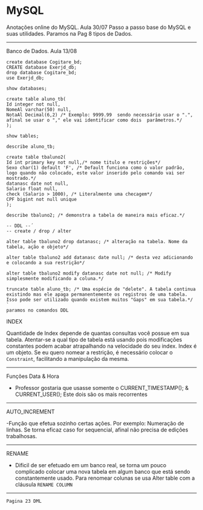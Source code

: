 # MySQL

Anotações online do MySQL.
Aula 30/07 
Passo a passo base do MySQL e suas utilidades. Paramos na Pag 8 tipos de Dados.

-----

Banco de Dados.
Aula 13/08


``` 
create database Cogitare_bd;
CREATE database Exerjd_db;
drop database Cogitare_bd;
use Exerjd_db;

show databases;

create table aluno_tb(
Id integer not null, 
NomeAl varchar(50) null,
NotaAl Decimal(6,2) /* Exemplo: 9999.99  sendo necessário usar o ".", afinal se usar o "," ele vai identificar como dois  parâmetros.*/ 
);

show tables;

describe aluno_tb;

create table tbaluno2(
Id int primary key not null,/* nome titulo e restrições*/
Sexo char(1) default 'F', /* Default funciona como o valor padrão, logo quando não colocado, este valor inserido pelo comando vai ser mostrado.*/
datanasc date not null,
Salario float null,
check (Salario > 1000), /* Literalmente uma checagem*/
CPF bigint not null unique
);

describe tbaluno2; /* demonstra a tabela de maneira mais eficaz.*/

-- DDL --´
-- create / drop / alter

alter table tbaluno2 drop datanasc; /* alteração na tabela. Nome da tabela, ação e objeto*/

alter table tbaluno2 add datanasc date null; /* desta vez adicionando e colocando a sua restrição*/

alter table tbaluno2 modify datanasc date not null; /* Modify simplesmente modificando a coluna.*/

truncate table aluno_tb; /* Uma espécie de "delete". A tabela continua existindo mas ele apaga permanentemente os registros de uma tabela. Isso pode ser utilizado quando existem muitos "Gaps" em sua tabela.*/
`
paramos no comandos DDL

```
INDEX

Quantidade de Index depende de quantas consultas você possue em sua tabela. Atentar-se a qual tipo de tabela está usando pois modificações constantes podem acabar atrapalhando na velocidade do seu index.
Index é um objeto.
Se eu quero nomear a restrição, é necessário colocar o `Constraint`, facilitando a manipulação da mesma.

---

Funções Data & Hora

- Professor gostaria que usasse somente o CURRENT_TIMESTAMP(); & CURRENT_USER();
Este dois são os mais recorrentes

---

AUTO_INCREMENT

-Função que efetua sozinho certas ações. Por exemplo: Numeração de linhas.
Se torna eficaz caso for sequencial, afinal não precisa de edições trabalhosas.

---

RENAME

- Dificil de ser efetuado em um banco real, se torna um pouco complicado colocar uma nova tabela em algum banco que está sendo constantemente usado.
Para renomear colunas se usa Alter table com a cláusula `RENAME COLUMN`

---

`Pagina 23 DML`
